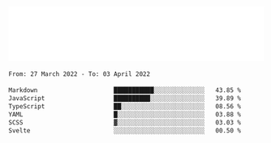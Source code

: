[![](./hello.svg)](https://blog.yrobot.top?ref=github-yrobot)

<!--START_SECTION:waka-->

```text
From: 27 March 2022 - To: 03 April 2022

Markdown                     ███████████░░░░░░░░░░░░░░   43.85 %
JavaScript                   ██████████░░░░░░░░░░░░░░░   39.89 %
TypeScript                   ██░░░░░░░░░░░░░░░░░░░░░░░   08.56 %
YAML                         █░░░░░░░░░░░░░░░░░░░░░░░░   03.88 %
SCSS                         ▓░░░░░░░░░░░░░░░░░░░░░░░░   03.03 %
Svelte                       ░░░░░░░░░░░░░░░░░░░░░░░░░   00.50 %
```

<!--END_SECTION:waka-->
